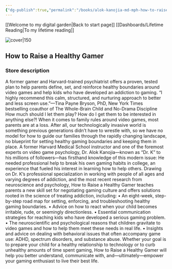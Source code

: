 ```yaml
---
{"dg-publish":true,"permalink":"/books/alok-kanojia-md-mph-how-to-raise-a-healthy-gamer/","title":"\"How to Raise a Healthy Gamer\""}
---
```


[[Welcome to my digital garden\|Back to start page]]
[[Dashboards/Lifetime Reading\|To my lifetime reading]]



![cover|150](http://books.google.com/books/content?id=m7XEEAAAQBAJ&printsec=frontcover&img=1&zoom=1&edge=curl&source=gbs_api)

## How to Raise a Healthy Gamer

### Store description

A former gamer and Harvard-trained psychiatrist offers a proven, tested plan to help parents define, set, and reinforce healthy boundaries around video games and help kids who have developed an addiction to gaming. “I highly recommend this calm, structured, and nurturing approach to better and less screen use.”—Tina Payne Bryson, PhD, New York Times bestselling coauthor of The Whole-Brain Child and No-Drama Discipline How much should I let them play? How do I get them to be interested in anything else?! When it comes to family rules around video games, most parents are at a loss. After all, our technologically invasive world is something previous generations didn’t have to wrestle with, so we have no model for how to guide our families through the rapidly changing landscape, no blueprint for setting healthy gaming boundaries and keeping them in place. A former Harvard Medical School instructor and one of the foremost experts on video game psychology, Dr. Alok Kanojia—known as “Dr. K” to his millions of followers—has firsthand knowledge of this modern issue: He needed professional help to break his own gaming habits in college, an experience that fueled his interest in learning how to help others. Drawing on Dr. K’s professional specialization in working with people of all ages and varying degrees of addiction, and the most recent research from neuroscience and psychology, How to Raise a Healthy Gamer teaches parents a new skill set for negotiating gaming culture and offers solutions rooted in the science of treating addiction, including: • An eight-week, step-by-step road map for setting, enforcing, and troubleshooting healthy gaming boundaries. • Advice on how to react when your child becomes irritable, rude, or seemingly directionless. • Essential communication strategies for reaching kids who have developed a serious gaming problem. • The neuroscientific and psychological reasons that children gravitate to video games and how to help them meet these needs in real life. • Insights and advice on dealing with behavioral issues that often accompany game use: ADHD, spectrum disorders, and substance abuse. Whether your goal is to prepare your child for a healthy relationship to technology or to curb unhealthy amounts of time spent gaming, How to Raise a Healthy Gamer will help you better understand, communicate with, and—ultimately—empower your gaming enthusiast to live their best life.


```